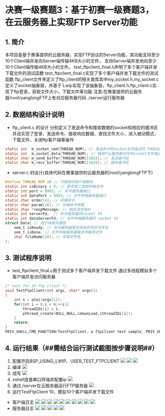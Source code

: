 # 决赛一级赛题3：基于初赛一级赛题3，在云服务器上实现FTP Server功能

## 1. 简介
本项目是基于赛事提供的云服务器，实现FTP协议的Server功能，其功能支持至少10个Client端并发向Server端传输4KB大小的文件，
支持Server端并发地向至少10个Client端传输4KB大小的文件。
test_ftpclient_final.h声明了多个客户端并发下载文件的测试函数
test_ftpclient_final.c实现了多个客户端并发下载文件的测试函数
ftp_client文件夹定义了ftp_client的相关类库其中my_socket.h,my_socket.c定义了socket抽象层，并基于
Lwip实现了该抽象层，ftp_client.h,ftp_client.c实现了ftp登录，获取文件大小，下载文件等功能
注意:在赛事提供的云服务器/root/yanglongFTP上有对应服务器代码 ./server运行服务器
## 2. 数据结构设计说明
- ftp_client.c 的设计
分别定义了发送命令和接收数据的socket和相应的缓冲区并且实现了登录、发送命令、接收响应数据、查找文件大小、进入被动模式、下载文件、关闭ftp客户端等操作
```c
static int  m_socket_cmd[THREAD_NUM]; // 发送命令的socket文件描述符,THREAD_NUM表示线程数目，用来模拟多个客户端并发访问
static int  m_socket_data[THREAD_NUM]; // 接收ftp服务器文件的socket文件描述符
static char m_send_buffer[THREAD_NUM][1024]; // 发送缓冲区
static char m_recv_buffer[THREAD_NUM][1024]; // 接收缓冲区
```
- server.c 的设计(具体代码在赛事提供的云服务器的/root/yanglongFTP下)
```c
#define THREAD_NUM 10 // 可接受的客户端数目
static int isBinary = 0; // 是否是二进制传输文件
static int port = 9992; // 命令服务器端口
static int dataPort = 9993; // 文件传输服务器端口
static char order[4]; // 存储命令
static char param[20]; // 存储命令参数
static char *respMessage; // 响应消息指针
static int serverFd;  // 命令服务器的socket fd
static int dataServerFd; // 文件传输服务器的 socket fd
struct Data{ // 用于线程间通信
    sem_t isReady; // 命令服务器是否收到并写好文件名
    sem_t isDone; // 文件传输服务器是否传输完文件
    char fileName[20]; // 存储文件名
};
```
## 3. 测试程序说明
- test_ftpclient_final.c用于测试多个客户端并发下载文件
通过多线程模拟多个客户端并发访问服务器
```c
/* test for 10 ftp client */
void TestFtpClient(int argc, char* argv[])
{
    int n = atoi(argv[1]);
    for(int i = 0;i < n;++i){
        threadIDs[i] = i;
        pthread_create(NULL,NULL,&downLoad,&threadIDs[i]);
    }
    return;
}
PRIV_SHELL_CMD_FUNCTION(TestFtpClient, a ftpClient test sample, PRIV_SHELL_CMD_MAIN_ATTR);
```

## 4. 运行结果（##需结合运行测试截图按步骤说明##）
1. 配置开启BSP_USING_LWIP、USER_TEST_FTPCLIENT
![](./img/image.png)
![](./img/image-1.png)
![](./img/image-2.png)
2. 编译
![](./img/image-3.png)
3. 烧写
![](./img/image-4.png)
4. xshell连接串口终端并配置ip
![](./img/image-5.png)
5. 通过./server在云服务器运行FTP服务器
![](./img/image-6.png)
6. 运行TestFtpClient 10，模拟10个客户端并发下载文件
- 客户端日志
![](./img/image-7.png)
![](./img/image-8.png)
![](./img/image-9.png)
![](./img/image-10.png)
![](./img/image-11.png)
![](./img/image-12.png)
![](./img/image-13.png)
![](./img/image-14.png)
![](./img/image-15.png)
![](./img/image-16.png)
- 服务器日志
![](./img/image-17.png)
![](./img/image-18.png)
![](./img/image-19.png)
![](./img/image-20.png)
![](./img/image-21.png)